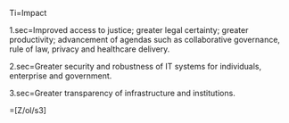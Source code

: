 Ti=Impact

1.sec=Improved access to justice; greater legal certainty; greater productivity; advancement of agendas such as collaborative governance, rule of law, privacy and healthcare delivery. 

2.sec=Greater security and robustness of IT systems for individuals, enterprise and government.

3.sec=Greater transparency of infrastructure and institutions. 

=[Z/ol/s3]